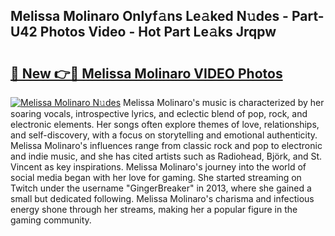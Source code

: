## Melissa Molinaro Onlyf𝚊ns Le𝚊ked N𝚞des - Part-U42 Photos Video - Hot Part Le𝚊ks Jrqpw

# <h2><a href="http://ac44877.deff.icu/?id=Melissa+Molinaro">🔗 New 👉🔴 Melissa Molinaro VIDEO Photos</a></h2>

[![Melissa Molinaro N𝚞des](https://i.imgur.com/rIISA9y.gif)](http://ac44877.deff.icu/?id=Melissa+Molinaro)
Melissa Molinaro's music is characterized by her soaring vocals, introspective lyrics, and eclectic blend of pop, rock, and electronic elements. Her songs often explore themes of love, relationships, and self-discovery, with a focus on storytelling and emotional authenticity. Melissa Molinaro's influences range from classic rock and pop to electronic and indie music, and she has cited artists such as Radiohead, Björk, and St. Vincent as key inspirations. Melissa Molinaro's journey into the world of social media began with her love for gaming. She started streaming on Twitch under the username "GingerBreaker" in 2013, where she gained a small but dedicated following. Melissa Molinaro's charisma and infectious energy shone through her streams, making her a popular figure in the gaming community.
